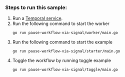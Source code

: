 ### Steps to run this sample:

1) Run a [Temporal service](https://github.com/temporalio/samples-go/tree/main/#how-to-use).
2) Run the following command to start the worker
    ```
    go run pause-workflow-via-signal/worker/main.go
    ```
3) Run the following command to start the example
    ```
    go run pause-workflow-via-signal/starter/main.go
    ```
4) Toggle the workflow by running toggle example
    ```
    go run pause-workflow-via-signal/toggle/main.go
    ```

